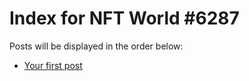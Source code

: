 # Index for NFT World #6287
Posts will be displayed in the order below:

- [Your first post](./001-first.md)

